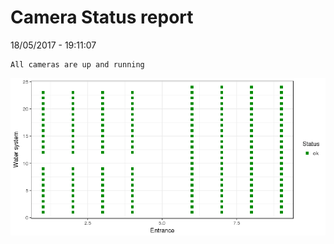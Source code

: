 Camera Status report
================
18/05/2017 - 19:11:07

    All cameras are up and running

![](camreport_files/figure-markdown_github/unnamed-chunk-2-1.png)
